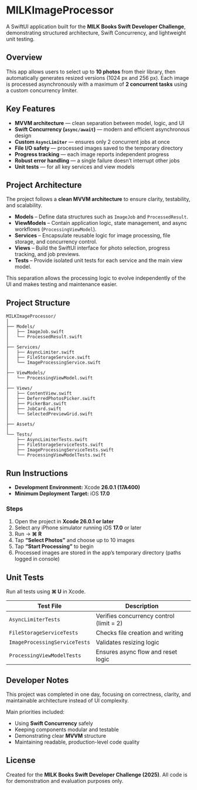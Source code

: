 # MILKImageProcessor

A SwiftUI application built for the **MILK Books Swift Developer Challenge**, demonstrating structured architecture, Swift Concurrency, and lightweight unit testing.


## Overview

This app allows users to select up to **10 photos** from their library, then automatically generates resized versions (1024 px and 256 px). Each image is processed asynchronously with a maximum of **2 concurrent tasks** using a custom concurrency limiter.


## Key Features

- **MVVM architecture** — clean separation between model, logic, and UI  
- **Swift Concurrency (`async/await`)** — modern and efficient asynchronous design  
- **Custom `AsyncLimiter`** — ensures only 2 concurrent jobs at once  
- **File I/O safety** — processed images saved to the temporary directory  
- **Progress tracking** — each image reports independent progress  
- **Robust error handling** — a single failure doesn’t interrupt other jobs  
- **Unit tests** — for all key services and view models  


## Project Architecture

The project follows a **clean MVVM architecture** to ensure clarity, testability, and scalability.

- **Models** – Define data structures such as `ImageJob` and `ProcessedResult`.
- **ViewModels** – Contain application logic, state management, and async workflows (`ProcessingViewModel`).
- **Services** – Encapsulate reusable logic for image processing, file storage, and concurrency control.
- **Views** – Build the SwiftUI interface for photo selection, progress tracking, and job previews.
- **Tests** – Provide isolated unit tests for each service and the main view model.

This separation allows the processing logic to evolve independently of the UI and makes testing and maintenance easier.


## Project Structure

```
MILKImageProcessor/
│
├── Models/
│   ├── ImageJob.swift
│   └── ProcessedResult.swift
│
├── Services/
│   ├── AsyncLimiter.swift
│   ├── FileStorageService.swift
│   └── ImageProcessingService.swift
│
├── ViewModels/
│   └── ProcessingViewModel.swift
│
├── Views/
│   ├── ContentView.swift
│   ├── DeferredPhotosPicker.swift
│   ├── PickerBar.swift
│   ├── JobCard.swift
│   └── SelectedPreviewGrid.swift
│
├── Assets/
│
└── Tests/
    ├── AsyncLimiterTests.swift
    ├── FileStorageServiceTests.swift
    ├── ImageProcessingServiceTests.swift
    └── ProcessingViewModelTests.swift
```


## Run Instructions

- **Development Environment:** Xcode **26.0.1 (17A400)**  
- **Minimum Deployment Target:** iOS **17.0**

### Steps

1. Open the project in **Xcode 26.0.1 or later**  
2. Select any iPhone simulator running iOS **17.0** or later  
3. Run → **⌘ R**  
4. Tap **“Select Photos”** and choose up to 10 images  
5. Tap **“Start Processing”** to begin  
6. Processed images are stored in the app’s temporary directory (paths logged in console)


## Unit Tests

Run all tests using **⌘ U** in Xcode.

| Test File | Description |
|------------|--------------|
| `AsyncLimiterTests` | Verifies concurrency control (limit = 2) |
| `FileStorageServiceTests` | Checks file creation and writing |
| `ImageProcessingServiceTests` | Validates resizing logic |
| `ProcessingViewModelTests` | Ensures async flow and reset logic |


## Developer Notes

This project was completed in one day, focusing on correctness, clarity, and maintainable architecture instead of UI complexity.

Main priorities included:
- Using **Swift Concurrency** safely  
- Keeping components modular and testable  
- Demonstrating clear **MVVM** structure  
- Maintaining readable, production-level code quality  


## License

Created for the **MILK Books Swift Developer Challenge (2025)**. All code is for demonstration and evaluation purposes only.
